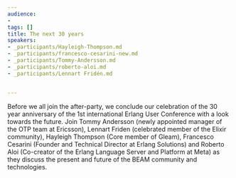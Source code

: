```yaml
---
audience:
-
tags: []
title: The next 30 years
speakers:
- _participants/Hayleigh-Thompson.md
- _participants/francesco-cesarini-new.md
- _participants/Tommy-Andersson.md
- _participants/roberto-aloi.md
- _participants/Lennart Fridén.md


---
```

Before we all join the after-party, we conclude our celebration of the 30 year anniversary of the 1st international Erlang User Conference with a look towards the future. Join Tommy Andersson (newly appointed manager of the OTP team at Ericsson), Lennart Friden (celebrated member of the Elixir community), Hayleigh Thompson (Core member of Gleam), Francesco Cesarini (Founder and Technical Director at Erlang Solutions) and Roberto Aloi (Co-creator of the Erlang Language Server and Platform at Meta) as they discuss the present and future of the BEAM community and technologies.

